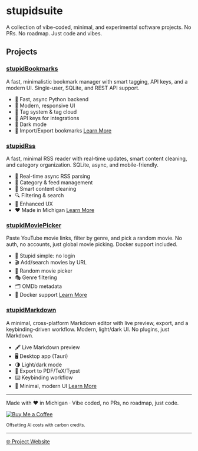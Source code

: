 # stupidsuite

A collection of vibe-coded, minimal, and experimental software projects. No PRs. No roadmap. Just code and vibes.

## Projects

### [stupidBookmarks](https://github.com/dannycab/stupidbookmarks)
A fast, minimalistic bookmark manager with smart tagging, API keys, and a modern UI. Single-user, SQLite, and REST API support.
- 🚀 Fast, async Python backend
- 🎨 Modern, responsive UI
- 🔖 Tag system & tag cloud
- 🔑 API keys for integrations
- 🌙 Dark mode
- 📄 Import/Export bookmarks
[Learn More](docs/stupidbookmarks.html)

### [stupidRss](https://github.com/dannycab/stupidrss)
A fast, minimal RSS reader with real-time updates, smart content cleaning, and category organization. SQLite, async, and mobile-friendly.
- 🔄 Real-time async RSS parsing
- 📂 Category & feed management
- 🧹 Smart content cleaning
- 🔍 Filtering & search
- 🎯 Enhanced UX
- ❤️ Made in Michigan
[Learn More](docs/stupidrss.html)

### [stupidMoviePicker](https://github.com/dannycab/stupidmoviepicker)
Paste YouTube movie links, filter by genre, and pick a random movie. No auth, no accounts, just global movie picking. Docker support included.
- 🦑 Stupid simple: no login
- 🎬 Add/search movies by URL
- 🎲 Random movie picker
- 🎭 Genre filtering
- 🗂️ OMDb metadata
- 🐳 Docker support
[Learn More](docs/stupidmoviepicker.html)

### [stupidMarkdown](https://github.com/dannycab/stupidmarkdown)
A minimal, cross-platform Markdown editor with live preview, export, and a keybinding-driven workflow. Modern, light/dark UI. No plugins, just Markdown.
- 🖋️ Live Markdown preview
- 🖥️ Desktop app (Tauri)
- 🌗 Light/dark mode
- 📄 Export to PDF/TeX/Typst
- ⌨️ Keybinding workflow
- 🧘 Minimal, modern UI
[Learn More](docs/stupidmarkdown.html)

---

Made with ❤️ in Michigan · Vibe coded, no PRs, no roadmap, just code.

[![Buy Me a Coffee](https://img.shields.io/badge/Buy%20Me%20a%20Coffee-orange?logo=buy-me-a-coffee&style=flat-square)](https://buymeacoffee.com/dannycab)

<sub>Offsetting AI costs with carbon credits.</sub>

---

[🌐 Project Website](https://dannycaballero.info/stupidsuite/)

